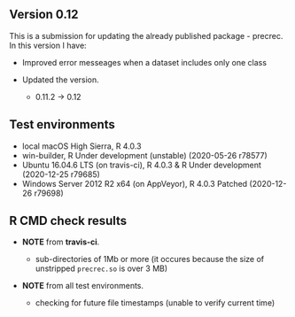 ## Version 0.12
This is a submission for updating the already published package - precrec.
In this version I have:

* Improved error messeages when a dataset includes only one class  

* Updated the version.
    * 0.11.2 -> 0.12
    
## Test environments
* local macOS High Sierra, R 4.0.3
* win-builder, R Under development (unstable) (2020-05-26 r78577)
* Ubuntu 16.04.6 LTS (on travis-ci), R 4.0.3 & R Under development (2020-12-25 r79685)
* Windows Server 2012 R2 x64 (on AppVeyor), R 4.0.3 Patched (2020-12-26 r79698)

## R CMD check results
* **NOTE** from **travis-ci**.
    * sub-directories of 1Mb or more (it occures because the size of unstripped `precrec.so` is over 3 MB)

* **NOTE** from all test environments.
    * checking for future file timestamps (unable to verify current time) 
